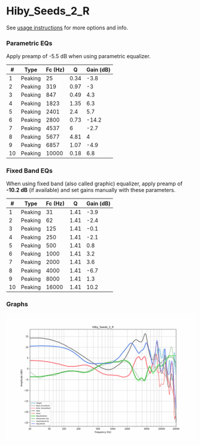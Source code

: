 # Hiby_Seeds_2_R
See [usage instructions](https://github.com/jaakkopasanen/AutoEq#usage) for more options and info.

### Parametric EQs
Apply preamp of -5.5 dB when using parametric equalizer.

|   # | Type    |   Fc (Hz) |    Q |   Gain (dB) |
|-----|---------|-----------|------|-------------|
|   1 | Peaking |        25 | 0.34 |        -3.8 |
|   2 | Peaking |       319 | 0.97 |        -3   |
|   3 | Peaking |       847 | 0.49 |         4.3 |
|   4 | Peaking |      1823 | 1.35 |         6.3 |
|   5 | Peaking |      2401 | 2.4  |         5.7 |
|   6 | Peaking |      2800 | 0.73 |       -14.2 |
|   7 | Peaking |      4537 | 6    |        -2.7 |
|   8 | Peaking |      5677 | 4.81 |         4   |
|   9 | Peaking |      6857 | 1.07 |        -4.9 |
|  10 | Peaking |     10000 | 0.18 |         6.8 |

### Fixed Band EQs
When using fixed band (also called graphic) equalizer, apply preamp of **-10.2 dB** (if available) and set gains manually with these parameters.

|   # | Type    |   Fc (Hz) |    Q |   Gain (dB) |
|-----|---------|-----------|------|-------------|
|   1 | Peaking |        31 | 1.41 |        -3.9 |
|   2 | Peaking |        62 | 1.41 |        -2.4 |
|   3 | Peaking |       125 | 1.41 |        -0.1 |
|   4 | Peaking |       250 | 1.41 |        -2.1 |
|   5 | Peaking |       500 | 1.41 |         0.8 |
|   6 | Peaking |      1000 | 1.41 |         3.2 |
|   7 | Peaking |      2000 | 1.41 |         3.6 |
|   8 | Peaking |      4000 | 1.41 |        -6.7 |
|   9 | Peaking |      8000 | 1.41 |         1.3 |
|  10 | Peaking |     16000 | 1.41 |        10.2 |

### Graphs
![](./Hiby_Seeds_2_R.png)
